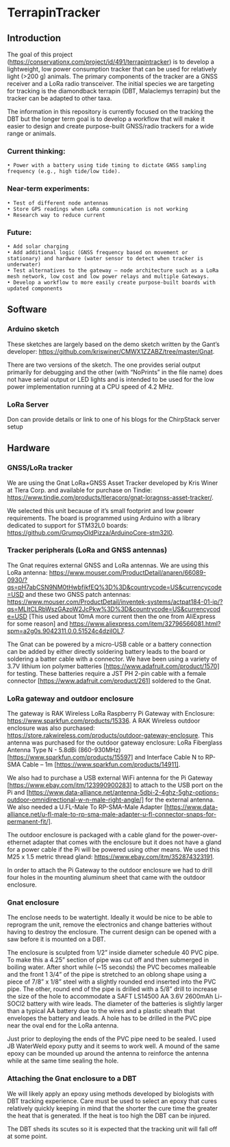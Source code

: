 # TerrapinTracker
## Introduction
The goal of this project (https://conservationx.com/project/id/491/terrapintracker) is to develop a lightweight, low power consumption tracker that can be used for relatively light (>200 g) animals. The primary components of the tracker are a GNSS receiver and a LoRa radio transceiver. The initial species we are targeting for tracking is the diamondback terrapin (DBT, Malaclemys terrapin) but the tracker can be adapted to other taxa. 

The information in this repository is currently focused on the tracking the DBT but the longer term goal is to develop a workflow that will make it easier to design and create purpose-built GNSS/radio trackers for a wide range or animals. 

### Current thinking:
    • Power with a battery using tide timing to dictate GNSS sampling frequency (e.g., high tide/low tide). 

### Near-term experiments: 
    • Test of different node antennas
    • Store GPS readings when LoRa communication is not working
    • Research way to reduce current

### Future:
    • Add solar charging
    • Add additional logic (GNSS frequency based on movement or stationary) and hardware (water sensor to detect when tracker is underwater)
    • Test alternatives to the gateway – node architecture such as a LoRa mesh network, low cost and low power relays and multiple Gateways. 
    • Develop a workflow to more easily create purpose-built boards with updated components
    
## Software
### Arduino sketch
These sketches are largely based on the demo sketch written by the Gant’s developer:  https://github.com/kriswiner/CMWX1ZZABZ/tree/master/Gnat. 

There are two versions of the sketch. The one provides serial output primarily for debugging and the other (with “NoPrints” in the file name) does not have serial output or LED lights and is intended to be used for the low power implementation running at a CPU speed of 4.2 MHz. 

### LoRa Server 
Don can provide details or link to one of his blogs for the ChirpStack server setup


## Hardware
### GNSS/LoRa tracker
We are using the Gnat LoRa+GNSS Asset Tracker developed by Kris Winer at Tlera Corp. and available for purchase on Tindie: https://www.tindie.com/products/tleracorp/gnat-loragnss-asset-tracker/. 

We selected this unit because of it’s small footprint and low power requirements. The board is programmed using Arduino with a library dedicated to support for STM32L0 boards: https://github.com/GrumpyOldPizza/ArduinoCore-stm32l0.

### Tracker peripherals (LoRa and GNSS antennas)
The Gnat requires external GNSS and LoRa antennas. We are using this LoRa antenna: https://www.mouser.com/ProductDetail/anaren/66089-0930/?qs=pH7abCSN9NM0tHwbfikfEQ%3D%3D&countrycode=US&currencycode=USD and these two GNSS patch antennas: https://www.mouser.com/ProductDetail/inventek-systems/actpat184-01-ip/?qs=MLItCLRbWszGAzoW2JcPkw%3D%3D&countrycode=US&currencycode=USD [This used about 10mA more current then the one from AliExpress for some reason] and https://www.aliexpress.com/item/32796566081.html?spm=a2g0s.9042311.0.0.51524c4dziIOL7.

The Gnat can be powered by a micro-USB cable or a battery connection can be added by either directly soldering battery leads to the board or soldering a batter cable with a connector. We have been using a variety of 3.7V lithium ion polymer batteries [https://www.adafruit.com/product/1570] for testing. These batteries require a JST PH 2-pin cable with a female connector [https://www.adafruit.com/product/261] soldered to the Gnat. 

### LoRa gateway and outdoor enclosure
The gateway is RAK Wireless LoRa Raspberry Pi Gateway with Enclosure: https://www.sparkfun.com/products/15336. A RAK Wireless outdoor enclosure was also purchased:  https://store.rakwireless.com/products/outdoor-gateway-enclosure. This antenna was purchased for the outdoor gateway enclosure: LoRa Fiberglass Antenna Type N - 5.8dBi (860-930MHz) [https://www.sparkfun.com/products/15597] and Interface Cable N to RP-SMA Cable – 1m [https://www.sparkfun.com/products/14911]. 

We also had to purchase a USB external WiFi antenna for the Pi Gateway [https://www.ebay.com/itm/123990900283] to attach to the USB port on the Pi and [https://www.data-alliance.net/antenna-5dbi-2-4ghz-5ghz-options-outdoor-omnidirectional-w-n-male-right-angle/] for the external antenna. We also needed a U.FL-Male To RP-SMA-Male Adapter [https://www.data-alliance.net/u-fl-male-to-rp-sma-male-adapter-u-fl-connector-snaps-for-permanent-fit/].

The outdoor enclosure is packaged with a cable gland for the power-over-ethernet adapter that comes with the enclosure but it does not have a gland for a power cable if the Pi will be powered using other means. We used this M25 x 1.5 metric thread gland: https://www.ebay.com/itm/352874323191. 

In order to attach the Pi Gateway to the outdoor enclosure we had to drill four holes in the mounting aluminum sheet that came with the outdoor enclosure. 

### Gnat enclosure
The enclose needs to be watertight. Ideally it would be nice to be able to reprogram the unit, remove the electronics and change batteries without having to destroy the enclosure. The current design can be opened with a saw before it is mounted on a DBT. 

The enclosure is sculpted from 1/2” inside diameter schedule  40 PVC pipe. To make this a 4.25” section of pipe was cut off and then submerged in boiling water. After short while (~15 seconds) the PVC becomes malleable and the front 1 3/4” of the pipe is stretched to an oblong shape using a piece of 7/8” x 1/8” steel with a slightly rounded end inserted into the PVC pipe. The other, round end of the pipe is drilled with a 5/8” drill to increase the size of the hole to accommodate a SAFT LS14500 AA 3.6V 2600mAh Li-SOCl2 battery with wire leads. The diameter of the batteries is slightly larger than a typical AA battery due to the wires and a plastic sheath that envelopes the battery and leads. A hole has to be drilled in the PVC pipe near the oval end for the LoRa antenna.

Just prior to deploying the ends of the PVC pipe need to be sealed. I used JB WaterWeld epoxy putty and it seems to work well. A mound of the same epoxy can be mounded up around the antenna to reinforce the antenna while at the same time sealing the hole. 

### Attaching the Gnat enclosure to a DBT
We will likely apply an epoxy using methods developed by biologists with DBT tracking experience. Care must be used to select an epoxy that cures relatively quickly keeping in mind that the shorter the cure time the greater the heat that is generated. If the heat is too high the DBT can be injured.  

The DBT sheds its scutes so it is expected that the tracking unit will fall off at some point. 
